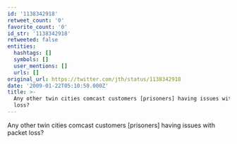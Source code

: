 ```yaml
---
id: '1138342918'
retweet_count: '0'
favorite_count: '0'
id_str: '1138342918'
retweeted: false
entities:
  hashtags: []
  symbols: []
  user_mentions: []
  urls: []
original_url: https://twitter.com/jth/status/1138342918
date: '2009-01-22T05:10:50.000Z'
title: >-
  Any other twin cities comcast customers [prisoners] having issues with packet
  loss?
---
```


Any other twin cities comcast customers [prisoners] having issues with packet loss?